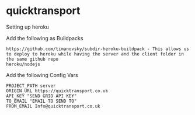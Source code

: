 # quicktransport
 
Setting up heroku

Add the following as Buildpacks

    https://github.com/timanovsky/subdir-heroku-buildpack - This allows us to deploy to heroku while having the server and the client folder in the same github repo
    heroku/nodejs

Add the following Config Vars

    PROJECT_PATH server
    ORIGIN_URL https://quicktransport.co.uk
    API_KEY "SEND GRID API KEY"
    TO_EMAIL "EMAIL TO SEND TO"
    FROM_EMAIL Info@quicktransport.co.uk